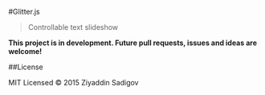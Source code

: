 #Glitter.js

>Controllable text slideshow

<b>This project is in development. Future pull requests, issues and ideas are welcome!</b>

##License

MIT Licensed &copy; 2015 Ziyaddin Sadigov